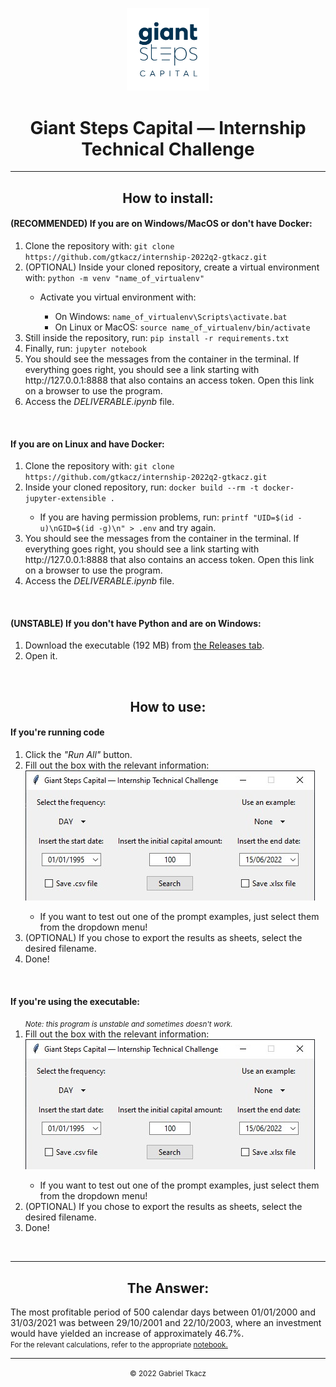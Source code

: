 <center>
    <p align="center">
        <img src="/img/AF-logotiposecundario-GiantSteps-positivo-2.png" style="height: 15ch;"><br>
        <h1 align="center">Giant Steps Capital — Internship Technical Challenge</h1>
    </p>
    <!-- <p align="center">
        <a align="center" href="https://mybinder.org/v2/gh/gtkacz/internship-2022q2-gtkacz/main?labpath=https%3A%2F%2Fgithub.com%2Fgtkacz%2Finternship-2022q2-gtkacz%2Fblob%2Fmain%2Fsolution.ipynb"><img src="https://colab.research.google.com/assets/colab-badge.svg" alt="Run .ipynb file online" style="height: 2ch;"></a>
    </p> -->
</center>

<hr>

<p align="center">
    <h2 align="center">How to install:</h2>
    <h4><b>(RECOMMENDED) If you are on Windows/MacOS or don't have Docker:</b></h4>
    <ol>
        <li>Clone the repository with: <code>git clone https://github.com/gtkacz/internship-2022q2-gtkacz.git</code></li>
        <li>(OPTIONAL) Inside your cloned repository, create a virtual environment with: <code>python -m venv "name_of_virtualenv"</code></li>
            <ul>
            <li>Activate you virtual environment with:</li>
                <ul>
                    <li>On Windows: <code>name_of_virtualenv\Scripts\activate.bat</code></li>
                    <li>On Linux or MacOS: <code>source name_of_virtualenv/bin/activate</code></li>
                </ul>
            </ul>
        <li>Still inside the repository, run: <code>pip install -r requirements.txt</code></li>
        <li>Finally, run: <code>jupyter notebook</code></li>
        <li>You should see the messages from the container in the terminal. If everything goes right, you should see a link starting with http://127.0.0.1:8888 that also contains an access token. Open this link on a browser to use the program.</li>
        <li>Access the <i>DELIVERABLE.ipynb</i> file.</li>
    </ol>
    <br>
    <h4><b>If you are on Linux and have Docker:</b></h4>
    <ol>
        <li>Clone the repository with: <code>git clone https://github.com/gtkacz/internship-2022q2-gtkacz.git</code></li>
        <li>Inside your cloned repository, run: <code>docker build --rm -t docker-jupyter-extensible .</code></li>
            <ul>
                <li>If you are having permission problems, run: <code>printf "UID=$(id -u)\nGID=$(id -g)\n" > .env</code> and try again.</li>
            </ul>
        <li>You should see the messages from the container in the terminal. If everything goes right, you should see a link starting with http://127.0.0.1:8888 that also contains an access token. Open this link on a browser to use the program.</li>
        <li>Access the <i>DELIVERABLE.ipynb</i> file.</li>
    </ol>
    <br>
    <h4><b>(UNSTABLE) If you don't have Python and are on Windows:</b></h4>
    <ol>
        <li>Download the executable (192 MB) from <a href="https://github.com/gtkacz/internship-2022q2-gtkacz/releases/download/executable/deliverable.exe" target="_blank">the Releases tab</a>.</li>
        <li>Open it.</li>
    </ol>
</p>

<br>

<p align="center">
    <h2 align="center">How to use:</h2>
    <h4><b>If you're running code</b></h4>
    <ol>
        <li>Click the <i>"Run All"</i> button.</li>
        <li>Fill out the box with the relevant information:</li>
        <img src="/img/showcase.jpg">
            <ul>
                <li>If you want to test out one of the prompt examples, just select them from the dropdown menu!</li>
            </ul>
        <li>(OPTIONAL) If you chose to export the results as sheets, select the desired filename.</li>
        <li>Done!</li>
    </ol>
    <br>
    <h4><b>If you're using the executable:</b></h4>
    <ol>
        <small><i>Note: this program is unstable and sometimes doesn't work.</i></small>
        <li>Fill out the box with the relevant information:</li>
        <img src="/img/showcase.jpg">
            <ul>
                <li>If you want to test out one of the prompt examples, just select them from the dropdown menu!</li>
            </ul>
        <li>(OPTIONAL) If you chose to export the results as sheets, select the desired filename.</li>
        <li>Done!</li>
    </ol>
</p>
<br>
<hr>

<p align="center">
    <h2 align="center">The Answer:</h2>
    <span>The most profitable period of 500 calendar days between 01/01/2000 and 31/03/2021 was between 29/10/2001 and 22/10/2003, where an investment would have yielded an increase of approximately 46.7%.</span>
    <br>
    <small>For the relevant calculations, refer to the appropriate <a href="https://github.com/gtkacz/internship-2022q2-gtkacz/blob/main/QUESTION.ipynb" target="_blank">notebook.</a></small>
<p>

<hr>

<center>
    <p align="center">
        <small align="center">&copy; 2022 Gabriel Tkacz</small>
    </p>
</center>
